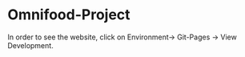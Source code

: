 # Omnifood-Project
In order to see the website, click on Environment-> Git-Pages -> View Development.
